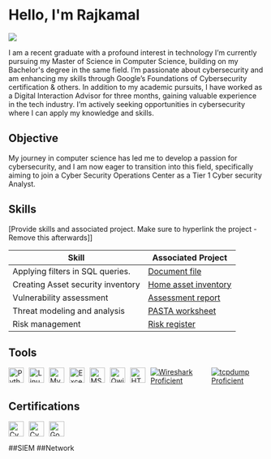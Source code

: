 # Hello, I'm Rajkamal
<a href="https://www.linkedin.com/in/rajkamal-sahu-700616190?utm_source=share&utm_campaign=share_via&utm_content=profile&utm_medium=android_app"><img src="https://img.shields.io/badge/-LinkedIn-0072b1?&style=for-the-badge&logo=linkedin&logoColor=white" /></a>


I am a recent graduate with a profound interest in technology I’m currently pursuing my Master of Science in Computer Science, building on my Bachelor's degree in the same field. I’m passionate about cybersecurity and am enhancing my skills through Google’s Foundations of Cybersecurity certification & others.
In addition to my academic pursuits, I have worked as a Digital Interaction Advisor for three months, gaining valuable experience in the tech industry. I’m actively seeking opportunities in cybersecurity where I can apply my knowledge and skills.

## Objective
My journey in computer science has led me to develop a passion for cybersecurity, and I am now eager to transition into this field, specifically aiming to join a Cyber Security Operations Center as a Tier 1 Cyber security Analyst.

## Skills
[Provide skills and associated project. Make sure to hyperlink the project - Remove this afterwards]]

| Skill                                         | Associated Project         |
|------------------------------------------------|----------------------------|
| Applying filters in SQL queries.  | <a href="https://docs.google.com/document/d/1k3yY26zsgfmBbAWSC6LaGoIHqESXaXtAYRUZ3LlvE_8/edit?usp=drivesdk">Document file</a>|
| Creating Asset security inventory | <a href="https://docs.google.com/spreadsheets/d/1ZUDLW_B73A9cmMSgH9nleTHQzxbXfroW7omGeu5Y1jA/edit?usp=drivesdk">Home asset inventory</a>|
|Vulnerability assessment      | <a href="https://docs.google.com/document/d/1YYZDgj2F0f3P1BCZQykElVLMQiheC1rKn0PvwbRtKQw/edit?usp=drivesdk">Assessment report</a>|
| Threat modeling and analysis      | <a href="https://docs.google.com/document/d/1yDXtiJ16c8Ssa7n6ttIrBNoZEWmBRDUG8KgwZ2-CIjo/edit?usp=drivesdk">PASTA worksheet</a> |
| Risk management                  | <a href="https://docs.google.com/document/d/1Dmq7q-5xezoIHBQHxy0yysNpEpJbO2EzAt942pNGKgM/edit?usp=drivesdk">Risk register</a>|
## Tools
<div style="display: flex; gap: 10px;">
  <img src="https://img.shields.io/badge/Python-3776AB?style=for-the-badge&logo=python&logoColor=white" alt="Python Logo" height="30">
  <img src="https://img.shields.io/badge/Linux-FCC624?style=for-the-badge&logo=linux&logoColor=black" alt="Linux Logo" height="30">
  <img src="https://img.shields.io/badge/MySQL-4479A1?style=for-the-badge&logo=mysql&logoColor=white" alt="MySQL Logo" height="30">
  <img src="https://img.shields.io/badge/Microsoft_Excel-217346?style=for-the-badge&logo=microsoftexcel&logoColor=white" alt="Excel Logo" height="30">
  <img src="https://img.shields.io/badge/Microsoft_Word-2B579A?style=for-the-badge&logo=microsoftword&logoColor=white" alt="MS Word Logo" height="30">
  <img src="https://img.shields.io/badge/Qwiklabs-FF6F00?style=for-the-badge&logo=qwiklabs&logoColor=white" alt="Qwiklabs Logo" height="30">
  <img src="https://img.shields.io/badge/HTML5-E34F26?style=for-the-badge&logo=html5&logoColor=white" alt="HTML Logo" height="30">

  <a href="https://www.wireshark.org/">
  <img src="https://img.shields.io/badge/Wireshark-Proficient-blue?logo=wireshark&logoColor=white" alt="Wireshark Proficient">
</a>
<a href="https://www.tcpdump.org/">
  <img src="https://img.shields.io/badge/tcpdump-Proficient-orange?logo=tcpdump&logoColor=white" alt="tcpdump Proficient">
</a>
</div>


## Certifications
<div style="display: flex; gap: 10px;">
  <a href="https://drive.google.com/file/d/1CkMm22i6ptgAM6udte6zVVT2zwIKAD-X/view?usp=drivesdk" target="_blank">
    <img src="https://img.shields.io/badge/Cyber_Security_Associate-Reliance_Foundation-FF6F00?style=for-the-badge&logo=cybersecurity&logoColor=white" alt="Cyber Security Associate - Reliance Foundation" height="30">
  </a>
  
  <a href="https://drive.google.com/file/d/1CoVxOZm7wJHQQKCnHxKRDxVjhpAO5JPI/view?usp=drivesdk" target="_blank">
    <img src="https://img.shields.io/badge/Cybersecurity_Certificate-NSDC-0052CC?style=for-the-badge&logo=cybersecurity&logoColor=white" alt="Cybersecurity Certificate - NSDC" height="30">
  </a>
  
  <a href="https://drive.google.com/file/d/1a0-h0GmAcUDx367eeKTEBxqv6ZuetFyl/view?usp=drivesdk" target="_blank">
    <img src="https://img.shields.io/badge/Cybersecurity_Professional-Google-4285F4?style=for-the-badge&logo=google&logoColor=white" alt="Google Cybersecurity Professional Certification" height="30">
  </a>
</div>

##SIEM
##Network
